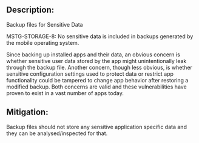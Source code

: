 ## Description:

Backup files for Sensitive Data

MSTG-STORAGE-8: No sensitive data is included in backups generated by the mobile operating system.

Since backing up installed apps and their data, an obvious concern is whether sensitive user data stored by the app might unintentionally leak through the backup file. Another concern, though less obvious, is whether sensitive configuration settings used to protect data or restrict app functionality could be tampered to change app behavior after restoring a modified backup. Both concerns are valid and these vulnerabilities have proven to exist in a vast number of apps today.


## Mitigation:

Backup files should not store any sensitive application specific data and they can be analysed/inspected for that.